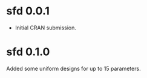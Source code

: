 # sfd 0.0.1

* Initial CRAN submission.

# sfd 0.1.0

Added some uniform designs for up to 15 parameters. 
